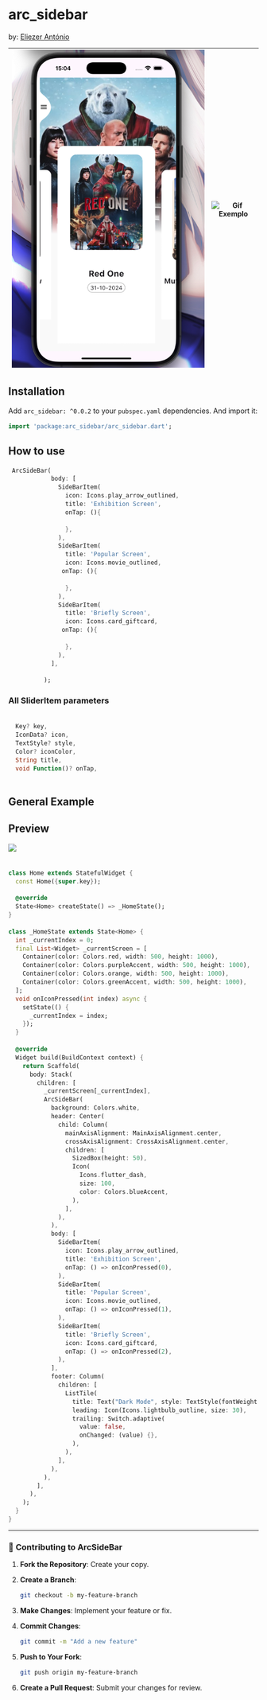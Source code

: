 # arc_sidebar

by:  [Eliezer António](https://github.com/eliezerantonio/)

| ![Imagem 1](https://github.com/eliezerantonio/arc_sidebar/blob/main/assets/img/home.png) | ![Gif Exemplo](https://github.com/eliezerantonio/arc_sidebar/blob/main/assets/gifs/general.gif?raw=true) |
|---------------------------------------------------------------------------------------------|---------------------------------------------------------------------------------------------|

## Installation

Add `arc_sidebar: ^0.0.2` to your `pubspec.yaml` dependencies. And import it:

```dart
import 'package:arc_sidebar/arc_sidebar.dart';
```

## How to use

```dart
 ArcSideBar(
            body: [
              SideBarItem(
                icon: Icons.play_arrow_outlined,
                title: 'Exhibition Screen',
                onTap: (){

                },
              ),
              SideBarItem(
                title: 'Popular Screen',
                icon: Icons.movie_outlined,
               onTap: (){
                  
                },
              ),
              SideBarItem(
                title: 'Briefly Screen',
                icon: Icons.card_giftcard,
               onTap: (){
                  
                },
              ),
            ],
      
          );
  ```

### All SliderItem parameters

```dart

  Key? key,
  IconData? icon,
  TextStyle? style,
  Color? iconColor,
  String title,
  void Function()? onTap,
  
 ```

## General Example

## Preview

<img src="https://github.com/eliezerantonio/arc_sidebar/blob/main/assets/gifs/example.gif?raw=true" height="400">

```dart

class Home extends StatefulWidget {
  const Home({super.key});

  @override
  State<Home> createState() => _HomeState();
}

class _HomeState extends State<Home> {
  int _currentIndex = 0;
  final List<Widget> _currentScreen = [
    Container(color: Colors.red, width: 500, height: 1000),
    Container(color: Colors.purpleAccent, width: 500, height: 1000),
    Container(color: Colors.orange, width: 500, height: 1000),
    Container(color: Colors.greenAccent, width: 500, height: 1000),
  ];
  void onIconPressed(int index) async {
    setState(() {
      _currentIndex = index;
    });
  }

  @override
  Widget build(BuildContext context) {
    return Scaffold(
      body: Stack(
        children: [
          _currentScreen[_currentIndex],
          ArcSideBar(
            background: Colors.white,
            header: Center(
              child: Column(
                mainAxisAlignment: MainAxisAlignment.center,
                crossAxisAlignment: CrossAxisAlignment.center,
                children: [
                  SizedBox(height: 50),
                  Icon(
                    Icons.flutter_dash,
                    size: 100,
                    color: Colors.blueAccent,
                  ),
                ],
              ),
            ),
            body: [
              SideBarItem(
                icon: Icons.play_arrow_outlined,
                title: 'Exhibition Screen',
                onTap: () => onIconPressed(0),
              ),
              SideBarItem(
                title: 'Popular Screen',
                icon: Icons.movie_outlined,
                onTap: () => onIconPressed(1),
              ),
              SideBarItem(
                title: 'Briefly Screen',
                icon: Icons.card_giftcard,
                onTap: () => onIconPressed(2),
              ),
            ],
            footer: Column(
              children: [
                ListTile(
                  title: Text("Dark Mode", style: TextStyle(fontWeight: FontWeight.w300, fontSize: 17)),
                  leading: Icon(Icons.lightbulb_outline, size: 30),
                  trailing: Switch.adaptive(
                    value: false,
                    onChanged: (value) {},
                  ),
                ),
              ],
            ),
          ),
        ],
      ),
    );
  }
}

  ```  

---

### 🤝 **Contributing to ArcSideBar**

1. **Fork the Repository**: Create your copy.
2. **Create a Branch**:

   ```bash
   git checkout -b my-feature-branch
   ```

3. **Make Changes**: Implement your feature or fix.
4. **Commit Changes**:

   ```bash
   git commit -m "Add a new feature"
   ```

5. **Push to Your Fork**:

   ```bash
   git push origin my-feature-branch
   ```

6. **Create a Pull Request**: Submit your changes for review.
